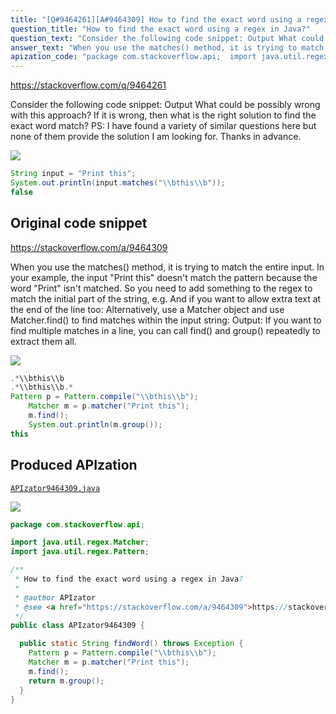 ```yaml
---
title: "[Q#9464261][A#9464309] How to find the exact word using a regex in Java?"
question_title: "How to find the exact word using a regex in Java?"
question_text: "Consider the following code snippet: Output What could be possibly wrong with this approach? If it is wrong, then what is the right solution to find the exact word match? PS: I have found a variety of similar questions here but none of them provide the solution I am looking for. Thanks in advance."
answer_text: "When you use the matches() method, it is trying to match the entire input. In your example, the input \"Print this\" doesn't match the pattern because the word \"Print\" isn't matched. So you need to add something to the regex to match the initial part of the string, e.g. And if you want to allow extra text at the end of the line too: Alternatively, use a Matcher object and use Matcher.find() to find matches within the input string: Output: If you want to find multiple matches in a line, you can call find() and group() repeatedly to extract them all."
apization_code: "package com.stackoverflow.api;  import java.util.regex.Matcher; import java.util.regex.Pattern;  /**  * How to find the exact word using a regex in Java?  *  * @author APIzator  * @see <a href=\"https://stackoverflow.com/a/9464309\">https://stackoverflow.com/a/9464309</a>  */ public class APIzator9464309 {    public static String findWord() throws Exception {     Pattern p = Pattern.compile(\"\\\\bthis\\\\b\");     Matcher m = p.matcher(\"Print this\");     m.find();     return m.group();   } }"
---
```


https://stackoverflow.com/q/9464261

Consider the following code snippet:
Output
What could be possibly wrong with this approach? If it is wrong, then what is the right solution to find the exact word match?
PS: I have found a variety of similar questions here but none of them provide the solution I am looking for.
Thanks in advance.


<div class="code-logo"><img src="/stackoverflow.png" /></div>

```java
String input = "Print this";
System.out.println(input.matches("\\bthis\\b"));
false
```


## Original code snippet

https://stackoverflow.com/a/9464309

When you use the matches() method, it is trying to match the entire input. In your example, the input &quot;Print this&quot; doesn&#x27;t match the pattern because the word &quot;Print&quot; isn&#x27;t matched.
So you need to add something to the regex to match the initial part of the string, e.g.
And if you want to allow extra text at the end of the line too:
Alternatively, use a Matcher object and use Matcher.find() to find matches within the input string:
Output:
If you want to find multiple matches in a line, you can call find() and group() repeatedly to extract them all.

<div class="code-logo"><img src="/stackoverflow.png" /></div>

```java
.*\\bthis\\b
.*\\bthis\\b.*
Pattern p = Pattern.compile("\\bthis\\b");
    Matcher m = p.matcher("Print this");
    m.find();
    System.out.println(m.group());
this
```

## Produced APIzation

[`APIzator9464309.java`](https://github.com/pasqualesalza/apization/raw/main/data/search/APIzator9464309.java)

<div class="code-logo"><img src="/apizator.png" /></div>

```java
package com.stackoverflow.api;

import java.util.regex.Matcher;
import java.util.regex.Pattern;

/**
 * How to find the exact word using a regex in Java?
 *
 * @author APIzator
 * @see <a href="https://stackoverflow.com/a/9464309">https://stackoverflow.com/a/9464309</a>
 */
public class APIzator9464309 {

  public static String findWord() throws Exception {
    Pattern p = Pattern.compile("\\bthis\\b");
    Matcher m = p.matcher("Print this");
    m.find();
    return m.group();
  }
}

```